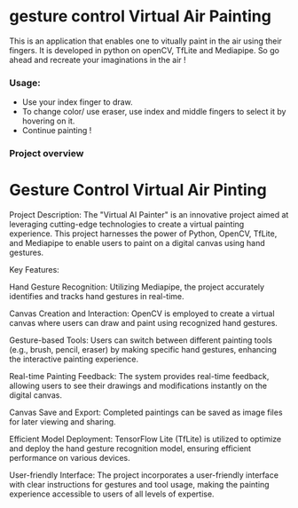 
# gesture control Virtual Air Painting

This is an application that enables one to vitually paint in the air using their fingers. It is developed in python on openCV, TfLite and Mediapipe.
So go ahead and recreate your imaginations in the air !


### Usage:
- Use your index finger to draw.
- To change color/ use eraser, use index and middle fingers to select it by hovering on it.
- Continue painting !


### Project overview

# Gesture Control Virtual Air Pinting

Project Description:
The "Virtual AI Painter" is an innovative project aimed at leveraging cutting-edge technologies to create a virtual painting experience. This project harnesses the power of Python, OpenCV, TfLite, and Mediapipe to enable users to paint on a digital canvas using hand gestures.

Key Features:

Hand Gesture Recognition: Utilizing Mediapipe, the project accurately identifies and tracks hand gestures in real-time.

Canvas Creation and Interaction: OpenCV is employed to create a virtual canvas where users can draw and paint using recognized hand gestures.

Gesture-based Tools: Users can switch between different painting tools (e.g., brush, pencil, eraser) by making specific hand gestures, enhancing the interactive painting experience.

Real-time Painting Feedback: The system provides real-time feedback, allowing users to see their drawings and modifications instantly on the digital canvas.

Canvas Save and Export: Completed paintings can be saved as image files for later viewing and sharing.

Efficient Model Deployment: TensorFlow Lite (TfLite) is utilized to optimize and deploy the hand gesture recognition model, ensuring efficient performance on various devices.

User-friendly Interface: The project incorporates a user-friendly interface with clear instructions for gestures and tool usage, making the painting experience accessible to users of all levels of expertise.

